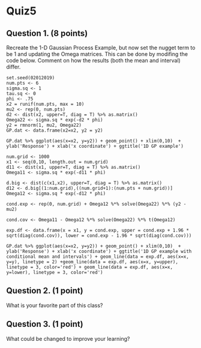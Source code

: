 # Quiz5

## Question 1. (8 points)

Recreate the 1-D Gaussian Process Example, but now set the nugget term to be 1 and updating the Omega matrices. This can be done by modifing the code below. Comment on how the results (both the mean and interval) differ.

```{r}
set.seed(02012019)
num.pts <- 6
sigma.sq <- 1
tau.sq <- 0
phi <- .75
x2 = runif(num.pts, max = 10)
mu2 <- rep(0, num.pts)
d2 <- dist(x2, upper=T, diag = T) %>% as.matrix()
Omega22 <- sigma.sq * exp(-d2 * phi)
y2 = rmnorm(1, mu2, Omega22)
GP.dat <- data.frame(x2=x2, y2 = y2)

GP.dat %>% ggplot(aes(x=x2, y=y2)) + geom_point() + xlim(0,10)  + ylab('Response') + xlab('x coordinate') + ggtitle('1D GP example')

num.grid <- 1000
x1 <- seq(0,10, length.out = num.grid)
d11 <- dist(x1, upper=T, diag = T) %>% as.matrix()
Omega11 <- sigma.sq * exp(-d11 * phi)

d.big <- dist(c(x1,x2), upper=T, diag = T) %>% as.matrix()
d12 <- d.big[(1:num.grid),((num.grid+1):(num.pts + num.grid))]
Omega12 <- sigma.sq * exp(-d12 * phi)

cond.exp <- rep(0, num.grid) + Omega12 %*% solve(Omega22) %*% (y2 - mu2)

cond.cov <- Omega11 - Omega12 %*% solve(Omega22) %*% t(Omega12)

exp.df <- data.frame(x = x1, y = cond.exp, upper = cond.exp + 1.96 * sqrt(diag(cond.cov)), lower = cond.exp - 1.96 * sqrt(diag(cond.cov)))

GP.dat %>% ggplot(aes(x=x2, y=y2)) + geom_point() + xlim(0,10)  + ylab('Response') + xlab('x coordinate') + ggtitle('1D GP example with conditional mean and intervals') + geom_line(data = exp.df, aes(x=x, y=y), linetype = 2) +geom_line(data = exp.df, aes(x=x, y=upper), linetype = 3, color='red') + geom_line(data = exp.df, aes(x=x, y=lower), linetype = 3, color='red') 
```

## Question 2. (1 point)

What is your favorite part of this class?

## Question 3. (1 point)

What could be changed to improve your learning?
